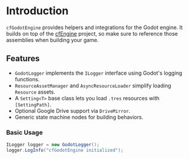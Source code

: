 # Introduction

`cfGodotEngine` provides helpers and integrations for the Godot engine.
It builds on top of the [cfEngine](https://github.com/cfengine/cfEngine) project, so make sure to reference those assemblies when building your game.

## Features

- `GodotLogger` implements the `ILogger` interface using Godot's logging functions.
- `ResourceAssetManager` and `AsyncResourceLoader` simplify loading `Resource` assets.
- A `Setting<T>` base class lets you load `.tres` resources with `[SettingPath]`.
- Optional Google Drive support via `DriveMirror`.
- Generic state machine nodes for building behaviors.

### Basic Usage

```csharp
ILogger logger = new GodotLogger();
logger.LogInfo("cfGodotEngine initialized");
```
